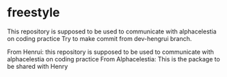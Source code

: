 # freestyle

This repository is supposed to be used to communicate with alphacelestia on coding practice
Try to make commit from dev-hengrui branch.

From Henrui: this repository is supposed to be used to communicate with alphacelestia on coding practice
From Alphacelestia: This is the package to be shared with Henry
